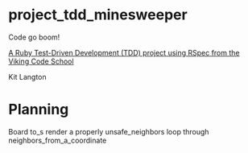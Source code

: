 # project_tdd_minesweeper
Code go boom!

[A Ruby Test-Driven Development (TDD) project using RSpec from the Viking Code School](http://www.vikingcodeschool.com)

Kit Langton

# Planning

Board
  to_s
    render a properly
  unsafe_neighbors
    loop through neighbors_from_a_coordinate


